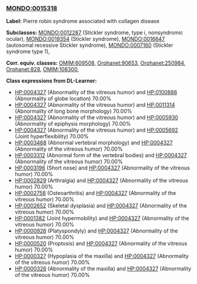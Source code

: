 
### [MONDO:0015318](http://purl.obolibrary.org/obo/MONDO_0015318)
**Label:** Pierre robin syndrome associated with collagen disease

**Subclasses:** [MONDO:0012287](http://purl.obolibrary.org/obo/MONDO_0012287) (Stickler syndrome, type i, nonsyndromic ocular), [MONDO:0019354](http://purl.obolibrary.org/obo/MONDO_0019354) (Stickler syndrome), [MONDO:0016647](http://purl.obolibrary.org/obo/MONDO_0016647) (autosomal recessive Stickler syndrome), [MONDO:0007160](http://purl.obolibrary.org/obo/MONDO_0007160) (Stickler syndrome type 1), 

**Corr. equiv. classes:** [OMIM:609508](http://purl.obolibrary.org/obo/OMIM_609508), [Orphanet:90653](http://www.orpha.net/ORDO/Orphanet_90653), [Orphanet:250984](http://www.orpha.net/ORDO/Orphanet_250984), [Orphanet:828](http://www.orpha.net/ORDO/Orphanet_828), [OMIM:108300](http://purl.obolibrary.org/obo/OMIM_108300), 

**Class expressions from DL-Learner:**

- [HP:0004327](http://purl.obolibrary.org/obo/HP_0004327) (Abnormality of the vitreous humor) and [HP:0100886](http://purl.obolibrary.org/obo/HP_0100886) (Abnormality of globe location) 70.00%
- [HP:0004327](http://purl.obolibrary.org/obo/HP_0004327) (Abnormality of the vitreous humor) and [HP:0011314](http://purl.obolibrary.org/obo/HP_0011314) (Abnormality of long bone morphology) 70.00%
- [HP:0004327](http://purl.obolibrary.org/obo/HP_0004327) (Abnormality of the vitreous humor) and [HP:0005930](http://purl.obolibrary.org/obo/HP_0005930) (Abnormality of epiphysis morphology) 70.00%
- [HP:0004327](http://purl.obolibrary.org/obo/HP_0004327) (Abnormality of the vitreous humor) and [HP:0005692](http://purl.obolibrary.org/obo/HP_0005692) (Joint hyperflexibility) 70.00%
- [HP:0003468](http://purl.obolibrary.org/obo/HP_0003468) (Abnormal vertebral morphology) and [HP:0004327](http://purl.obolibrary.org/obo/HP_0004327) (Abnormality of the vitreous humor) 70.00%
- [HP:0003312](http://purl.obolibrary.org/obo/HP_0003312) (Abnormal form of the vertebral bodies) and [HP:0004327](http://purl.obolibrary.org/obo/HP_0004327) (Abnormality of the vitreous humor) 70.00%
- [HP:0003196](http://purl.obolibrary.org/obo/HP_0003196) (Short nose) and [HP:0004327](http://purl.obolibrary.org/obo/HP_0004327) (Abnormality of the vitreous humor) 70.00%
- [HP:0002829](http://purl.obolibrary.org/obo/HP_0002829) (Arthralgia) and [HP:0004327](http://purl.obolibrary.org/obo/HP_0004327) (Abnormality of the vitreous humor) 70.00%
- [HP:0002758](http://purl.obolibrary.org/obo/HP_0002758) (Osteoarthritis) and [HP:0004327](http://purl.obolibrary.org/obo/HP_0004327) (Abnormality of the vitreous humor) 70.00%
- [HP:0002652](http://purl.obolibrary.org/obo/HP_0002652) (Skeletal dysplasia) and [HP:0004327](http://purl.obolibrary.org/obo/HP_0004327) (Abnormality of the vitreous humor) 70.00%
- [HP:0001382](http://purl.obolibrary.org/obo/HP_0001382) (Joint hypermobility) and [HP:0004327](http://purl.obolibrary.org/obo/HP_0004327) (Abnormality of the vitreous humor) 70.00%
- [HP:0000926](http://purl.obolibrary.org/obo/HP_0000926) (Platyspondyly) and [HP:0004327](http://purl.obolibrary.org/obo/HP_0004327) (Abnormality of the vitreous humor) 70.00%
- [HP:0000520](http://purl.obolibrary.org/obo/HP_0000520) (Proptosis) and [HP:0004327](http://purl.obolibrary.org/obo/HP_0004327) (Abnormality of the vitreous humor) 70.00%
- [HP:0000327](http://purl.obolibrary.org/obo/HP_0000327) (Hypoplasia of the maxilla) and [HP:0004327](http://purl.obolibrary.org/obo/HP_0004327) (Abnormality of the vitreous humor) 70.00%
- [HP:0000326](http://purl.obolibrary.org/obo/HP_0000326) (Abnormality of the maxilla) and [HP:0004327](http://purl.obolibrary.org/obo/HP_0004327) (Abnormality of the vitreous humor) 70.00%


